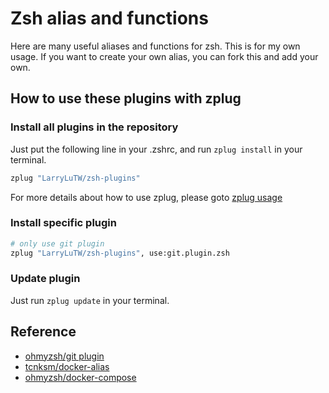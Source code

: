 # Zsh alias and functions

Here are many useful aliases and functions for zsh. This is for my own usage. If you want to create your own alias, you can fork this and add your own.

## How to use these plugins with zplug

### Install all plugins in the repository

Just put the following line in your .zshrc, and run `zplug install` in your terminal.

```sh
zplug "LarryLuTW/zsh-plugins"
```

For more details about how to use zplug, please goto [zplug usage](https://github.com/zplug/zplug#usage)

### Install specific plugin

```sh
# only use git plugin
zplug "LarryLuTW/zsh-plugins", use:git.plugin.zsh
```

### Update plugin

Just run `zplug update` in your terminal.

## Reference

- [ohmyzsh/git plugin](https://github.com/ohmyzsh/ohmyzsh/blob/master/plugins/git/git.plugin.zsh)
- [tcnksm/docker-alias](https://github.com/tcnksm/docker-alias/blob/master/zshrc)
- [ohmyzsh/docker-compose](https://github.com/ohmyzsh/ohmyzsh/blob/master/plugins/docker-compose/docker-compose.plugin.zsh)
